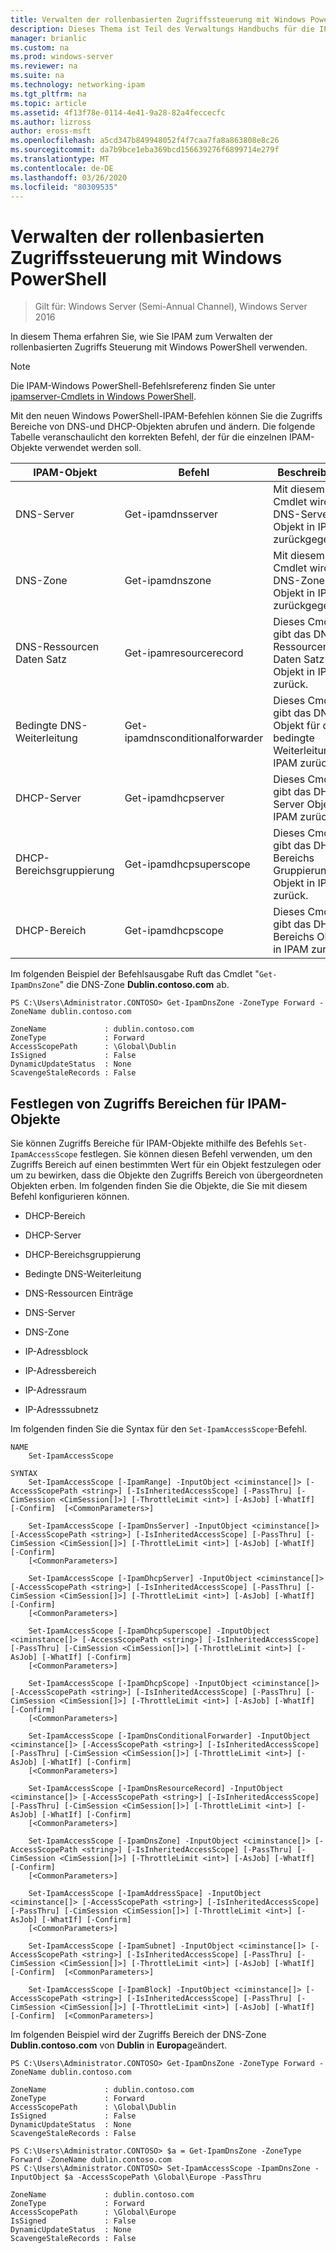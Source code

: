 ```yaml
---
title: Verwalten der rollenbasierten Zugriffssteuerung mit Windows PowerShell
description: Dieses Thema ist Teil des Verwaltungs Handbuchs für die IP-Adressverwaltung (IPAM) in Windows Server 2016.
manager: brianlic
ms.custom: na
ms.prod: windows-server
ms.reviewer: na
ms.suite: na
ms.technology: networking-ipam
ms.tgt_pltfrm: na
ms.topic: article
ms.assetid: 4f13f78e-0114-4e41-9a28-82a4feccecfc
ms.author: lizross
author: eross-msft
ms.openlocfilehash: a5cd347b849948052f4f7caa7fa8a863808e8c26
ms.sourcegitcommit: da7b9bce1eba369bcd156639276f6899714e279f
ms.translationtype: MT
ms.contentlocale: de-DE
ms.lasthandoff: 03/26/2020
ms.locfileid: "80309535"
---
```

# <a name="manage-role-based-access-control-with-windows-powershell"></a>Verwalten der rollenbasierten Zugriffssteuerung mit Windows PowerShell

>Gilt für: Windows Server (Semi-Annual Channel), Windows Server 2016

In diesem Thema erfahren Sie, wie Sie IPAM zum Verwalten der rollenbasierten Zugriffs Steuerung mit Windows PowerShell verwenden.  
  
>[!NOTE]
>Die IPAM-Windows PowerShell-Befehlsreferenz finden Sie unter [ipamserver-Cmdlets in Windows PowerShell](https://docs.microsoft.com/powershell/module/ipamserver/?view=win10-ps).  
  
Mit den neuen Windows PowerShell-IPAM-Befehlen können Sie die Zugriffs Bereiche von DNS-und DHCP-Objekten abrufen und ändern. Die folgende Tabelle veranschaulicht den korrekten Befehl, der für die einzelnen IPAM-Objekte verwendet werden soll.  
  
|IPAM-Objekt|Befehl|Beschreibung|  
|---------------|-----------|---------------|  
|DNS-Server|Get-ipamdnsserver|Mit diesem Cmdlet wird das DNS-Server Objekt in IPAM zurückgegeben.|  
|DNS-Zone|Get-ipamdnszone|Mit diesem Cmdlet wird das DNS-Zonen Objekt in IPAM zurückgegeben.|  
|DNS-Ressourcen Daten Satz|Get-ipamresourcerecord|Dieses Cmdlet gibt das DNS-Ressourcen Daten Satz Objekt in IPAM zurück.|  
|Bedingte DNS-Weiterleitung|Get-ipamdnsconditionalforwarder|Dieses Cmdlet gibt das DNS-Objekt für die bedingte Weiterleitung in IPAM zurück.|  
|DHCP-Server|Get-ipamdhcpserver|Dieses Cmdlet gibt das DHCP-Server Objekt in IPAM zurück.|  
|DHCP-Bereichsgruppierung|Get-ipamdhcpsuperscope|Dieses Cmdlet gibt das DHCP-Bereichs Gruppierung-Objekt in IPAM zurück.|  
|DHCP-Bereich|Get-ipamdhcpscope|Dieses Cmdlet gibt das DHCP-Bereichs Objekt in IPAM zurück.|  
  
Im folgenden Beispiel der Befehlsausgabe Ruft das Cmdlet "`Get-IpamDnsZone`" die DNS-Zone **Dublin.contoso.com** ab.  
  
```  
PS C:\Users\Administrator.CONTOSO> Get-IpamDnsZone -ZoneType Forward -ZoneName dublin.contoso.com  
  
ZoneName             : dublin.contoso.com  
ZoneType             : Forward  
AccessScopePath      : \Global\Dublin  
IsSigned             : False  
DynamicUpdateStatus  : None  
ScavengeStaleRecords : False  
```  
  
## <a name="setting-access-scopes-on-ipam-objects"></a>Festlegen von Zugriffs Bereichen für IPAM-Objekte  
Sie können Zugriffs Bereiche für IPAM-Objekte mithilfe des Befehls `Set-IpamAccessScope` festlegen. Sie können diesen Befehl verwenden, um den Zugriffs Bereich auf einen bestimmten Wert für ein Objekt festzulegen oder um zu bewirken, dass die Objekte den Zugriffs Bereich von übergeordneten Objekten erben. Im folgenden finden Sie die Objekte, die Sie mit diesem Befehl konfigurieren können.  
  
-   DHCP-Bereich  
  
-   DHCP-Server  
  
-   DHCP-Bereichsgruppierung  
  
-   Bedingte DNS-Weiterleitung  
  
-   DNS-Ressourcen Einträge  
  
-   DNS-Server  
  
-   DNS-Zone  
  
-   IP-Adressblock  
  
-   IP-Adressbereich  
  
-   IP-Adressraum  
  
-   IP-Adresssubnetz  
  
Im folgenden finden Sie die Syntax für den `Set-IpamAccessScope`-Befehl.  
  
```  
NAME  
    Set-IpamAccessScope  
  
SYNTAX  
    Set-IpamAccessScope [-IpamRange] -InputObject <ciminstance[]> [-AccessScopePath <string>] [-IsInheritedAccessScope] [-PassThru] [-CimSession <CimSession[]>] [-ThrottleLimit <int>] [-AsJob] [-WhatIf] [-Confirm]  [<CommonParameters>]  
  
    Set-IpamAccessScope [-IpamDnsServer] -InputObject <ciminstance[]> [-AccessScopePath <string>] [-IsInheritedAccessScope] [-PassThru] [-CimSession <CimSession[]>] [-ThrottleLimit <int>] [-AsJob] [-WhatIf] [-Confirm]  
    [<CommonParameters>]  
  
    Set-IpamAccessScope [-IpamDhcpServer] -InputObject <ciminstance[]> [-AccessScopePath <string>] [-IsInheritedAccessScope] [-PassThru] [-CimSession <CimSession[]>] [-ThrottleLimit <int>] [-AsJob] [-WhatIf] [-Confirm]  
    [<CommonParameters>]  
  
    Set-IpamAccessScope [-IpamDhcpSuperscope] -InputObject <ciminstance[]> [-AccessScopePath <string>] [-IsInheritedAccessScope] [-PassThru] [-CimSession <CimSession[]>] [-ThrottleLimit <int>] [-AsJob] [-WhatIf] [-Confirm]  
    [<CommonParameters>]  
  
    Set-IpamAccessScope [-IpamDhcpScope] -InputObject <ciminstance[]> [-AccessScopePath <string>] [-IsInheritedAccessScope] [-PassThru] [-CimSession <CimSession[]>] [-ThrottleLimit <int>] [-AsJob] [-WhatIf] [-Confirm]  
    [<CommonParameters>]  
  
    Set-IpamAccessScope [-IpamDnsConditionalForwarder] -InputObject <ciminstance[]> [-AccessScopePath <string>] [-IsInheritedAccessScope] [-PassThru] [-CimSession <CimSession[]>] [-ThrottleLimit <int>] [-AsJob] [-WhatIf] [-Confirm]  
    [<CommonParameters>]  
  
    Set-IpamAccessScope [-IpamDnsResourceRecord] -InputObject <ciminstance[]> [-AccessScopePath <string>] [-IsInheritedAccessScope] [-PassThru] [-CimSession <CimSession[]>] [-ThrottleLimit <int>] [-AsJob] [-WhatIf] [-Confirm]  
    [<CommonParameters>]  
  
    Set-IpamAccessScope [-IpamDnsZone] -InputObject <ciminstance[]> [-AccessScopePath <string>] [-IsInheritedAccessScope] [-PassThru] [-CimSession <CimSession[]>] [-ThrottleLimit <int>] [-AsJob] [-WhatIf] [-Confirm]  
    [<CommonParameters>]  
  
    Set-IpamAccessScope [-IpamAddressSpace] -InputObject <ciminstance[]> [-AccessScopePath <string>] [-IsInheritedAccessScope] [-PassThru] [-CimSession <CimSession[]>] [-ThrottleLimit <int>] [-AsJob] [-WhatIf] [-Confirm]  
    [<CommonParameters>]  
  
    Set-IpamAccessScope [-IpamSubnet] -InputObject <ciminstance[]> [-AccessScopePath <string>] [-IsInheritedAccessScope] [-PassThru] [-CimSession <CimSession[]>] [-ThrottleLimit <int>] [-AsJob] [-WhatIf] [-Confirm]  [<CommonParameters>]  
  
    Set-IpamAccessScope [-IpamBlock] -InputObject <ciminstance[]> [-AccessScopePath <string>] [-IsInheritedAccessScope] [-PassThru] [-CimSession <CimSession[]>] [-ThrottleLimit <int>] [-AsJob] [-WhatIf] [-Confirm]  [<CommonParameters>]  
```  
  
Im folgenden Beispiel wird der Zugriffs Bereich der DNS-Zone **Dublin.contoso.com** von **Dublin** in **Europa**geändert.  
  
```  
PS C:\Users\Administrator.CONTOSO> Get-IpamDnsZone -ZoneType Forward -ZoneName dublin.contoso.com  
  
ZoneName             : dublin.contoso.com  
ZoneType             : Forward  
AccessScopePath      : \Global\Dublin  
IsSigned             : False  
DynamicUpdateStatus  : None  
ScavengeStaleRecords : False  
  
PS C:\Users\Administrator.CONTOSO> $a = Get-IpamDnsZone -ZoneType Forward -ZoneName dublin.contoso.com  
PS C:\Users\Administrator.CONTOSO> Set-IpamAccessScope -IpamDnsZone -InputObject $a -AccessScopePath \Global\Europe -PassThru  
  
ZoneName             : dublin.contoso.com  
ZoneType             : Forward  
AccessScopePath      : \Global\Europe  
IsSigned             : False  
DynamicUpdateStatus  : None  
ScavengeStaleRecords : False  
```  
  


